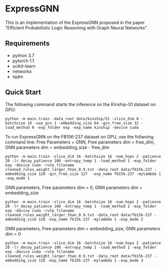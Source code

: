 # ExpressGNN

This is an implementation of the ExpressGNN proposed in the paper "Efficient Probabilistic Logic Reasoning with Graph Neural Networks".

## Requirements
- python 3.7
- pytorch 1.1
- scikit-learn
- networkx
- tqdm

## Quick Start
The following command starts the inference on the Kinship-S1 dataset on GPU:
```
python -m main.train -data_root data/kinship/S1 -slice_dim 8 -batchsize 16 -use_gcn 1 -embedding_size 64 -gcn_free_size 32 -load_method 0 -exp_folder exp -exp_name kinship -device cuda
```

To run ExpressGNN on the FB15K-237 dataset on GPU, use the follwoing command line:
Free Parameters + GNN, Free parameters dim = free_dim, GNN parameters dim = embedding_size - free_dim
```
python -m main.train -slice_dim 16 -batchsize 16 -num_hops 2 -patience 20 -lr_decay_patience 100 -entropy_temp 1 -load_method 1 -exp_folder exp -device cuda -rule_filename cleaned_rules_weight_larger_than_0.9.txt -data_root data/fb15k-237 -embedding_size 128 -gcn_free_size 127  -exp_name fb15k-237 -mylambda 1 -exp_mode 1
```

GNN parameters, Free parameters dim = 0, GNN parameters dim = embedding_size 
```
python -m main.train -slice_dim 16 -batchsize 16 -num_hops 2 -patience 20 -lr_decay_patience 100 -entropy_temp 1 -load_method 1 -exp_folder exp -device cuda -rule_filename cleaned_rules_weight_larger_than_0.9.txt -data_root data/fb15k-237 -embedding_size 128 -exp_name fb15k-237 -mylambda 1 -exp_mode 2
```

GNN parameters, Free parameters dim = embedding_size, GNN parameters dim = 0 
```
python -m main.train -slice_dim 16 -batchsize 16 -num_hops 2 -patience 20 -lr_decay_patience 100 -entropy_temp 1 -load_method 1 -exp_folder exp -device cuda -rule_filename cleaned_rules_weight_larger_than_0.9.txt -data_root data/fb15k-237 -embedding_size 128 -exp_name fb15k-237 -mylambda 1 -exp_mode 3
```
